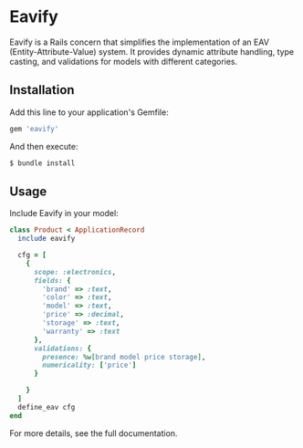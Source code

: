 # Eavify

Eavify is a Rails concern that simplifies the implementation of an EAV (Entity-Attribute-Value) system. It provides dynamic attribute handling, type casting, and validations for models with different categories.

## Installation
Add this line to your application's Gemfile:

```ruby
gem 'eavify'
```

And then execute:

```bash
$ bundle install
```

## Usage

Include Eavify in your model:

```ruby
class Product < ApplicationRecord
  include eavify

  cfg = [
    {
      scope: :electronics,
      fields: {
        'brand' => :text,
        'color' => :text,
        'model' => :text,
        'price' => :decimal,
        'storage' => :text,
        'warranty' => :text
      },
      validations: {
        presence: %w[brand model price storage],
        numericality: ['price']
      }

    }
  ]
  define_eav cfg
end
```

For more details, see the full documentation.
